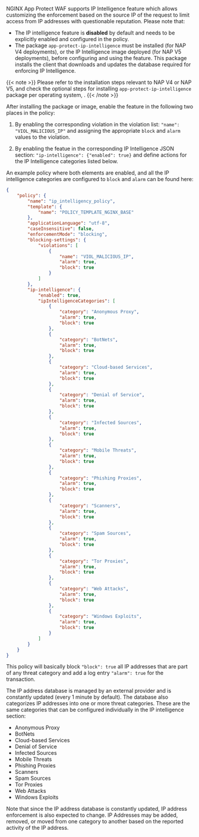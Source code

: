 


NGINX App Protect WAF supports IP Intelligence feature which allows customizing the enforcement based on the source IP of the request to limit access from IP addresses with questionable reputation. Please note that:
- The IP intelligence feature is **disabled** by default and needs to be explicitly enabled and configured in the policy.
- The package `app-protect-ip-intelligence` must be installed (for NAP V4 deployments), or the IP Intelligence image deployed (for NAP V5 deployments), before configuring and using the feature. This package installs the client that downloads and updates the database required for enforcing IP Intelligence.

{{< note >}} Please refer to the installation steps relevant to NAP V4 or NAP V5, and check the optional steps for installing `app-protect-ip-intelligence` package per operating system, .
{{< /note >}}

After installing the package or image, enable the feature in the following two places in the policy:
1. By enabling the corresponding violation in the violation list: `"name": "VIOL_MALICIOUS_IP"` and assigning the appropriate `block` and `alarm` values to the violation.

2. By enabling the featue in the corresponding IP Intelligence JSON section: `"ip-intelligence": {"enabled": true}` and define actions for the IP Intelligence categories listed below.

An example policy where both elements are enabled, and all the IP intelligence categories are configured to `block` and `alarm` can be found here:

```json
{
    "policy": {
        "name": "ip_intelligency_policy",
        "template": {
            "name": "POLICY_TEMPLATE_NGINX_BASE"
        },
        "applicationLanguage": "utf-8",
        "caseInsensitive": false,
        "enforcementMode": "blocking",
        "blocking-settings": {
            "violations": [
                {
                    "name": "VIOL_MALICIOUS_IP",
                    "alarm": true,
                    "block": true
                }
            ]
        },
        "ip-intelligence": {
            "enabled": true,
            "ipIntelligenceCategories": [
                {
                    "category": "Anonymous Proxy",
                    "alarm": true,
                    "block": true
                },
                {
                    "category": "BotNets",
                    "alarm": true,
                    "block": true
                },
                {
                    "category": "Cloud-based Services",
                    "alarm": true,
                    "block": true
                },
                {
                    "category": "Denial of Service",
                    "alarm": true,
                    "block": true
                },
                {
                    "category": "Infected Sources",
                    "alarm": true,
                    "block": true
                },
                {
                    "category": "Mobile Threats",
                    "alarm": true,
                    "block": true
                },
                {
                    "category": "Phishing Proxies",
                    "alarm": true,
                    "block": true
                },
                {
                    "category": "Scanners",
                    "alarm": true,
                    "block": true
                },
                {
                    "category": "Spam Sources",
                    "alarm": true,
                    "block": true
                },
                {
                    "category": "Tor Proxies",
                    "alarm": true,
                    "block": true
                },
                {
                    "category": "Web Attacks",
                    "alarm": true,
                    "block": true
                },
                {
                    "category": "Windows Exploits",
                    "alarm": true,
                    "block": true
                }
            ]
        }
    }
}
```

This policy will basically block `"block": true` all IP addresses that are part of any threat category and add a log entry `"alarm": true` for the transaction.

The IP address database is managed by an external provider and is constantly updated (every 1 minute by default). The database also categorizes IP addresses into one or more threat categories. These are the same categories that can be configured individually in the IP intelligence section:
- Anonymous Proxy
- BotNets
- Cloud-based Services
- Denial of Service
- Infected Sources
- Mobile Threats
- Phishing Proxies
- Scanners
- Spam Sources
- Tor Proxies
- Web Attacks
- Windows Exploits

Note that since the IP address database is constantly updated, IP address enforcement is also expected to change. IP Addresses may be added, removed, or moved from one category to another based on the reported activity of the IP address.
